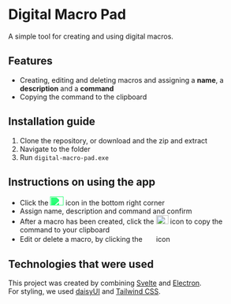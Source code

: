 # Digital Macro Pad
A simple tool for creating and using digital macros.

## Features
- Creating, editing and deleting macros and assigning a **name**, a **description** and a **command**
- Copying the command to the clipboard

## Installation guide
1. Clone the repository, or download and the zip and extract
2. Navigate to the folder
3. Run `digital-macro-pad.exe`

## Instructions on using the app
- Click the <img src="https://raw.githubusercontent.com/FortAwesome/Font-Awesome/6.x/svgs/solid/circle-plus.svg" id="addButton"> icon in the bottom right corner
- Assign name, description and command and confirm
- After a macro has been created, click the <img src="https://raw.githubusercontent.com/FortAwesome/Font-Awesome/6.x/svgs/regular/clipboard.svg" width="25" height="18"> icon to copy the command to your clipboard
- Edit or delete a macro, by clicking the <img src="https://raw.githubusercontent.com/FortAwesome/Font-Awesome/6.x/svgs/solid/ellipsis-vertical.svg" width="20" height="16"> icon

## Technologies that were used
This project was created by combining [Svelte](https://svelte.dev/) and [Electron](https://www.electronjs.org/). <br> For styling, we used [daisyUI](https://daisyui.com/) and [Tailwind CSS](https://tailwindcss.com/).

<style>
    #addButton {
    width: 27px;
    height: 18px;
    filter: invert(42%) sepia(93%) saturate(342%) hue-rotate(87deg) brightness(119%) contrast(119%);
}

</style>